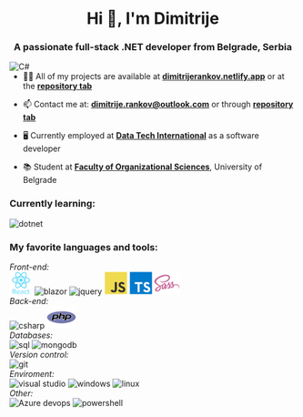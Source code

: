 <h1 align="center">Hi 👋, I'm Dimitrije</h1>
<h3 align="center">A passionate full-stack .NET developer from Belgrade, Serbia</h3>

<img align="right" alt="C#" width="520" src="https://github.com/user-attachments/assets/05307e9f-9f0e-4595-9712-f7366376147c"/>

- 👨‍💻 All of my projects are available at <b>[dimitrijerankov.netlify.app](https://dimitrijerankov.netlify.app/)</b> or at the <b>[repository tab](https://github.com/dimitrije-r?tab=repositories)</b>

- 📫 Contact me at: <b>[dimitrije.rankov@outlook.com](mailto:dimitrije.rankov@outlook.com)</b> or through <b>[repository tab](https://github.com/dimitrije-r?tab=repositories)</b>

- 🖥️ Currently employed at <b>[Data Tech International](https://dti.rs/)</b> as a software developer

- 📚 Student at <b>[Faculty of Organizational Sciences](https://fon.bg.ac.rs/)</b>, University of Belgrade

<h3 align="left">Currently learning:</h3>
<p align="left">
  
<img src="https://www.vectorlogo.zone/logos/dotnet/dotnet-tile.svg" alt="dotnet" width="40" height="40"/>  

</p>

<h3 align="left">My favorite languages and tools:</h3>
<div align="left">
  
<div><i>Front-end:</i></div>
  
<img src="https://raw.githubusercontent.com/devicons/devicon/master/icons/react/react-original-wordmark.svg" alt="react" width="40" height="40"/>
<img src="https://cdn.worldvectorlogo.com/logos/blazor.svg" alt="blazor" width="40" height="40"/>
<img src="https://www.vectorlogo.zone/logos/jquery/jquery-icon.svg" alt="jquery" width="40" height="40"/>
<img src="https://raw.githubusercontent.com/devicons/devicon/master/icons/javascript/javascript-original.svg" alt="javascript" width="40" height="40"/>
<img src="https://raw.githubusercontent.com/devicons/devicon/master/icons/typescript/typescript-original.svg" alt="typescript" width="40" height="40"/>
<img src="https://raw.githubusercontent.com/devicons/devicon/master/icons/sass/sass-original.svg" alt="sass" width="45" height="40"/>
  
<div><i>Back-end:</i></div>
  
<img src="https://cdnlogo.com/logos/c/27/c.svg" alt="csharp" width="40" height="40"/>
<img src="https://raw.githubusercontent.com/devicons/devicon/master/icons/php/php-original.svg" alt="php" width="50" height="40"/>
  
<div><i>Databases:</i></div>

<img src="https://upload.wikimedia.org/wikipedia/commons/8/87/Sql_data_base_with_logo.png" alt="sql" width="65" height="40"/>
<img src="https://www.vectorlogo.zone/logos/mongodb/mongodb-icon.svg" alt="mongodb" width="40" height="40"/> 

<div><i>Version control:</i></div>
<img src="https://www.vectorlogo.zone/logos/git-scm/git-scm-icon.svg" alt="git" width="45" height="45"/>

<div><i>Enviroment:</i></div>
<img src="https://upload.wikimedia.org/wikipedia/commons/thumb/2/2c/Visual_Studio_Icon_2022.svg/1200px-Visual_Studio_Icon_2022.svg.png" alt="visual studio" width="45" height="40"/>
<img src="https://images.icon-icons.com/2235/PNG/512/windows_os_logo_icon_134674.png" alt="windows" width="45" height="45"/> 
<img src="https://www.vectorlogo.zone/logos/linux/linux-icon.svg" alt="linux" width="40" height="40"/> 

<div><i>Other:</i></div>

<img src="https://cdn.iconscout.com/icon/free/png-256/free-azure-devops-logo-icon-download-in-svg-png-gif-file-formats--technology-social-media-company-vol-1-pack-logos-icons-3029870.png?f=webp&w=256" alt="Azure devops" width="40" height="40"/> 
<img src="https://upload.wikimedia.org/wikipedia/commons/2/2f/PowerShell_5.0_icon.png" alt="powershell" width="50" height="50"/>

</div>
